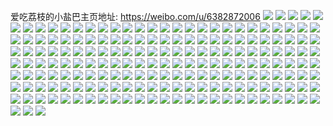 爱吃荔枝的小盐巴主页地址: https://weibo.com/u/6382872006 
![](https://wx4.sinaimg.cn/mw2000/006XXSAuly1h9e039d9i2j30u0140123.jpg) 
![](https://wx4.sinaimg.cn/mw2000/006XXSAuly1h9e0af4ffpj30u014012y.jpg) 
![](https://wx4.sinaimg.cn/mw2000/006XXSAuly1h9e037edkhj30u0140k3u.jpg) 
![](https://wx4.sinaimg.cn/mw2000/006XXSAuly1h9e03716acj30u0140k0l.jpg) 
![](https://wx4.sinaimg.cn/mw2000/006XXSAuly1h9e038flpuj30u014dqe9.jpg) 
![](https://wx4.sinaimg.cn/mw2000/006XXSAuly1h9e038xtdlj30u0140aky.jpg) 
![](https://wx4.sinaimg.cn/mw2000/006XXSAuly1h69uqzn2n3j31sc2dsqcx.jpg) 
![](https://wx4.sinaimg.cn/mw2000/006XXSAuly1h69uqu7o3hj30sg24v4qp.jpg) 
![](https://wx4.sinaimg.cn/mw2000/006XXSAuly1h69uqv115vj30s81m87hg.jpg) 
![](https://wx4.sinaimg.cn/mw2000/006XXSAuly1h69uqx6vegj32c03401kz.jpg) 
![](https://wx4.sinaimg.cn/mw2000/006XXSAuly1h69vddbbyzj30j60or75h.jpg) 
![](https://wx4.sinaimg.cn/mw2000/006XXSAuly1h69v6pmgyzj31be0zkabg.jpg) 
![](https://wx4.sinaimg.cn/mw2000/006XXSAuly1h44ju0t6fej31sc2ds1ky.jpg) 
![](https://wx4.sinaimg.cn/mw2000/006XXSAuly1h44j761yvtj32482tqkjl.jpg) 
![](https://wx4.sinaimg.cn/mw2000/006XXSAuly1h44j70tfkij32482tqqv5.jpg) 
![](https://wx4.sinaimg.cn/mw2000/006XXSAuly1h44j7iib5wj32c0340qv6.jpg) 
![](https://wx4.sinaimg.cn/mw2000/006XXSAuly1h44j8ay6e2j316n1kwqpi.jpg) 
![](https://wx4.sinaimg.cn/mw2000/006XXSAuly1h2ghhvwb6fj30n00v778u.jpg) 
![](https://wx4.sinaimg.cn/mw2000/006XXSAuly1h2ghdvsnegj324a2tqb29.jpg) 
![](https://wx4.sinaimg.cn/mw2000/006XXSAuly1h2ghdgdkhlj30n00uowlk.jpg) 
![](https://wx4.sinaimg.cn/mw2000/006XXSAuly1h2ghdgxe5ej30mp0x1qan.jpg) 
![](https://wx4.sinaimg.cn/mw2000/006XXSAuly1h2ghdt4t31j32d2340hdw.jpg) 
![](https://wx4.sinaimg.cn/mw2000/006XXSAuly1h2ghdn385nj33402c0x6p.jpg) 
![](https://wx4.sinaimg.cn/mw2000/006XXSAuly1h2ghf88lmjj31sc28v1kz.jpg) 
![](https://wx4.sinaimg.cn/mw2000/006XXSAuly1h2ghdlsgwqj30n00qc439.jpg) 
![](https://wx4.sinaimg.cn/mw2000/006XXSAuly1h2ghdli2amj30mx0rk41j.jpg) 
![](https://wx4.sinaimg.cn/mw2000/006XXSAuly1h2ghdfe54gj30n00wjjxt.jpg) 
![](https://wx4.sinaimg.cn/mw2000/006XXSAuly1h2ghdm63syj30n00sutdk.jpg) 
![](https://wx4.sinaimg.cn/mw2000/006XXSAuly1h1tcz9klvdj32ps1j0b1g.jpg) 
![](https://wx4.sinaimg.cn/mw2000/006XXSAuly1h1tczb9yinj32ps1j0wxj.jpg) 
![](https://wx4.sinaimg.cn/mw2000/006XXSAuly1h186hemetsj31sc2dshdu.jpg) 
![](https://wx4.sinaimg.cn/mw2000/006XXSAuly1h186h7tvgxj323u35sb2a.jpg) 
![](https://wx4.sinaimg.cn/mw2000/006XXSAuly1h186hcmiz2j31sc2dsb2a.jpg) 
![](https://wx4.sinaimg.cn/mw2000/006XXSAuly1h186h51bbbj323u35s4qq.jpg) 
![](https://wx4.sinaimg.cn/mw2000/006XXSAuly1h186nd2j7ej30n00u27bd.jpg) 
![](https://wx4.sinaimg.cn/mw2000/006XXSAuly1gze52eil6ij32c0340b2b.jpg) 
![](https://wx4.sinaimg.cn/mw2000/006XXSAuly1gze52jtjnij32c02t4x6q.jpg) 
![](https://wx4.sinaimg.cn/mw2000/006XXSAuly1gze56a8xx2j32c02khu0y.jpg) 
![](https://wx4.sinaimg.cn/mw2000/006XXSAuly1gze52i0k8yj32c02zmb2b.jpg) 
![](https://wx4.sinaimg.cn/mw2000/006XXSAuly1gze529sm85j31sc2ds1kz.jpg) 
![](https://wx4.sinaimg.cn/mw2000/006XXSAuly1gze52d6716j32c03404qr.jpg) 
![](https://wx4.sinaimg.cn/mw2000/006XXSAuly1gze52fwk6nj32c0340hdu.jpg) 
![](https://wx4.sinaimg.cn/mw2000/006XXSAuly1gze56c72b9j30rv0rv47t.jpg) 
![](https://wx4.sinaimg.cn/mw2000/006XXSAuly1gze52lsk7aj32tq2tq4qp.jpg) 
![](https://wx4.sinaimg.cn/mw2000/006XXSAuly1gze527g2lyj31iq29lnpe.jpg) 
![](https://wx4.sinaimg.cn/mw2000/006XXSAuly1gze59qvgacj32c0340hdu.jpg) 
![](https://wx4.sinaimg.cn/mw2000/006XXSAuly1gze5e0iqwwj30mi0u0agt.jpg) 
![](https://wx4.sinaimg.cn/mw2000/006XXSAuly1gy1yv16tjej31bs25v4qp.jpg) 
![](https://wx4.sinaimg.cn/mw2000/006XXSAuly1gy1yv4hwe7j31i325te81.jpg) 
![](https://wx4.sinaimg.cn/mw2000/006XXSAuly1gy1ytk8cfej31lc2477wh.jpg) 
![](https://wx4.sinaimg.cn/mw2000/006XXSAuly1gy1ytu8az7j32482tqx6p.jpg) 
![](https://wx4.sinaimg.cn/mw2000/006XXSAuly1gy1ytqif6gj32c03407wj.jpg) 
![](https://wx4.sinaimg.cn/mw2000/006XXSAuly1gy1yzdh4alj3340340u0z.jpg) 
![](https://wx4.sinaimg.cn/mw2000/006XXSAuly1gy1yv5mznoj30s811ejzw.jpg) 
![](https://wx4.sinaimg.cn/mw2000/006XXSAuly1gx32g64jx5j32c0340qv8.jpg) 
![](https://wx4.sinaimg.cn/mw2000/006XXSAuly1gx32gaz2m4j32c0340kjn.jpg) 
![](https://wx4.sinaimg.cn/mw2000/006XXSAuly1gx32eyygtaj30n018gdx3.jpg) 
![](https://wx4.sinaimg.cn/mw2000/006XXSAuly1gx32gxtw7lj31sc2ds4qq.jpg) 
![](https://wx4.sinaimg.cn/mw2000/006XXSAuly1gx32gzn8nrj31sc2ds4qq.jpg) 
![](https://wx4.sinaimg.cn/mw2000/006XXSAuly1gx32gmtsjfj32482tqqv6.jpg) 
![](https://wx4.sinaimg.cn/mw2000/006XXSAuly1gx32gowvzdj32c0340x6q.jpg) 
![](https://wx4.sinaimg.cn/mw2000/006XXSAuly1gx32eye7g8j32w61vyqv5.jpg) 
![](https://wx4.sinaimg.cn/mw2000/006XXSAuly1gx32geqdgjj31sc2ds7wi.jpg) 
![](https://wx4.sinaimg.cn/mw2000/006XXSAuly1gx32gqcgsej32c03401ky.jpg) 
![](https://wx4.sinaimg.cn/mw2000/006XXSAuly1gx32h25578j31mc25w1kx.jpg) 
![](https://wx4.sinaimg.cn/mw2000/006XXSAuly1gx32gwptbhj32c0340x6p.jpg) 
![](https://wx4.sinaimg.cn/mw2000/006XXSAuly1gx32gjazejj31uh2glhdt.jpg) 
![](https://wx4.sinaimg.cn/mw2000/006XXSAuly1gx32gtlv62j32c03404qr.jpg) 
![](https://wx4.sinaimg.cn/mw2000/006XXSAuly1gx32h3g2ykj32c02lge82.jpg) 
![](https://wx4.sinaimg.cn/mw2000/006XXSAuly1gx32gvh7ubj32c0340x6q.jpg) 
![](https://wx4.sinaimg.cn/mw2000/006XXSAuly1gx32evzqksj32c0340e83.jpg) 
![](https://wx4.sinaimg.cn/mw2000/006XXSAuly1gx32grt22cj32c03407wi.jpg) 
![](https://wx4.sinaimg.cn/mw2000/006XXSAuly1gvzx35uwvzj32462xde82.jpg) 
![](https://wx4.sinaimg.cn/mw2000/006XXSAuly1gvzx3k0k98j328w2wmx6q.jpg) 
![](https://wx4.sinaimg.cn/mw2000/006XXSAuly1gvzx3w1ohaj32c0340b2b.jpg) 
![](https://wx4.sinaimg.cn/mw2000/006XXSAuly1gvzx3zzdxjj31sc2dse82.jpg) 
![](https://wx4.sinaimg.cn/mw2000/006XXSAuly1gvzx3an2caj31s9202u0x.jpg) 
![](https://wx4.sinaimg.cn/mw2000/006XXSAuly1gvzx462ua9j31sc2dse81.jpg) 
![](https://wx4.sinaimg.cn/mw2000/006XXSAuly1gvzx450wj3j31sc2dskjm.jpg) 
![](https://wx4.sinaimg.cn/mw2000/006XXSAuly1gvzx5phb49j30u00ra75s.jpg) 
![](https://wx4.sinaimg.cn/mw2000/006XXSAuly1gv092l5474j32482wa1kz.jpg) 
![](https://wx4.sinaimg.cn/mw2000/006XXSAuly1gv0931gxyjj61o9240hc902.jpg) 
![](https://wx4.sinaimg.cn/mw2000/006XXSAuly1gv0930c0q7j31jf21yds7.jpg) 
![](https://wx4.sinaimg.cn/mw2000/006XXSAuly1gv092pnxlxj60ro0q6n0v02.jpg) 
![](https://wx4.sinaimg.cn/mw2000/006XXSAuly1gv092ql7wjj62rg222e8202.jpg) 
![](https://wx4.sinaimg.cn/mw2000/006XXSAuly1gv092or9yej32c03407wk.jpg) 
![](https://wx4.sinaimg.cn/mw2000/006XXSAuly1gv092vsh3jj63402c0hax02.jpg) 
![](https://wx4.sinaimg.cn/mw2000/006XXSAuly1gv09360kafj31sb2ds1kz.jpg) 
![](https://wx4.sinaimg.cn/mw2000/006XXSAuly1gv092xaohuj327a2pfb29.jpg) 
![](https://wx4.sinaimg.cn/mw2000/006XXSAuly1gv0932lij3j626k2wr7wh02.jpg) 
![](https://wx4.sinaimg.cn/mw2000/006XXSAuly1gv092i6qrqj62zi1r6x6p02.jpg) 
![](https://wx4.sinaimg.cn/mw2000/006XXSAuly1gv094c2bt4j32c0340npd.jpg) 
![](https://wx4.sinaimg.cn/mw2000/006XXSAuly1guop7oe7sfj62482tqgvq02.jpg) 
![](https://wx4.sinaimg.cn/mw2000/006XXSAuly1guop7pg4xsj62c03404i702.jpg) 
![](https://wx4.sinaimg.cn/mw2000/006XXSAuly1guop7qekp1j62c0340u0x02.jpg) 
![](https://wx4.sinaimg.cn/mw2000/006XXSAuly1guop8faat9j62482tq4gr02.jpg) 
![](https://wx4.sinaimg.cn/mw2000/006XXSAuly1guop7nhjtpj62c03401l702.jpg) 
![](https://wx4.sinaimg.cn/mw2000/006XXSAuly1gu2w0tepfpj61sc2dskjl02.jpg) 
![](https://wx4.sinaimg.cn/mw2000/006XXSAuly1gu2w0v0i8fj62c03407wi02.jpg) 
![](https://wx4.sinaimg.cn/mw2000/006XXSAuly1gu2w2ijyonj61sc2dsqv602.jpg) 
![](https://wx4.sinaimg.cn/mw2000/006XXSAuly1gu2w0w382cj62482tq4qp02.jpg) 
![](https://wx4.sinaimg.cn/mw2000/006XXSAuly1gu2x0uuqiej63402c07wh02.jpg) 
![](https://wx4.sinaimg.cn/mw2000/006XXSAuly1gu2w5drrx0j62482tq7wj02.jpg) 
![](https://wx4.sinaimg.cn/mw2000/006XXSAuly1gu2w0zet5vj61sc2dsqv502.jpg) 
![](https://wx4.sinaimg.cn/mw2000/006XXSAuly1gu2w13198ij62482tqe8102.jpg) 
![](https://wx4.sinaimg.cn/mw2000/006XXSAuly1gu2xcqh8wpj62482tq1ga02.jpg) 
![](https://wx4.sinaimg.cn/mw2000/006XXSAuly1gu2wafideyj62c0340b2a02.jpg) 
![](https://wx4.sinaimg.cn/mw2000/006XXSAuly1gu2w10h5vmj62482tq1kx02.jpg) 
![](https://wx4.sinaimg.cn/mw2000/006XXSAuly1gu2w14w2xkj62c0340x6q02.jpg) 
![](https://wx4.sinaimg.cn/mw2000/006XXSAuly1gu2w11dkxyj62482tq4mw02.jpg) 
![](https://wx4.sinaimg.cn/mw2000/006XXSAuly1gu2w2u4zevj624d2tqb2a02.jpg) 
![](https://wx4.sinaimg.cn/mw2000/006XXSAuly1gu2x4k5p9fj62c02vshdt02.jpg) 
![](https://wx4.sinaimg.cn/mw2000/006XXSAuly1gtd4u8bh1xj61sc2ds4qp02.jpg) 
![](https://wx4.sinaimg.cn/mw2000/006XXSAuly1gtd4w4oqw4j32c0340hdt.jpg) 
![](https://wx4.sinaimg.cn/mw2000/006XXSAuly1gtd4prwiadj62bz340kjm02.jpg) 
![](https://wx4.sinaimg.cn/mw2000/006XXSAuly1gtd4psotjxj617i1t9dvw02.jpg) 
![](https://wx4.sinaimg.cn/mw2000/006XXSAuly1gtd4u1fz9pj62c03401kz02.jpg) 
![](https://wx4.sinaimg.cn/mw2000/006XXSAuly1gtd4udi02aj32c0340npd.jpg) 
![](https://wx4.sinaimg.cn/mw2000/006XXSAuly1gtd4udvw9dj60qq0k040w02.jpg) 
![](https://wx4.sinaimg.cn/mw2000/006XXSAuly1gtd4u94guwj62c0340e2h02.jpg) 
![](https://wx4.sinaimg.cn/mw2000/006XXSAuly1gtd4u57l6dj31sb2dsb2a.jpg) 
![](https://wx4.sinaimg.cn/mw2000/006XXSAuly1gtd4pospggj617i2cokic02.jpg) 
![](https://wx4.sinaimg.cn/mw2000/006XXSAuly1gtd4pu6ljhj322o340u0x.jpg) 
![](https://wx4.sinaimg.cn/mw2000/006XXSAuly1gtd4ub4xnaj62c0340e8202.jpg) 
![](https://wx4.sinaimg.cn/mw2000/006XXSAuly1gtd4pwe2d2j61y62lknpf02.jpg) 
![](https://wx4.sinaimg.cn/mw2000/006XXSAuly1gsgy85pcwxj32c0340he3.jpg) 
![](https://wx4.sinaimg.cn/mw2000/006XXSAuly1gsgy88djuzj32ac32wu13.jpg) 
![](https://wx4.sinaimg.cn/mw2000/006XXSAuly1gsgy898m4sj31vp2js7wh.jpg) 
![](https://wx4.sinaimg.cn/mw2000/006XXSAuly1gsgy8crh8uj31yn2tqhab.jpg) 
![](https://wx4.sinaimg.cn/mw2000/006XXSAuly1gsgy8ags6nj32c0340e81.jpg) 
![](https://wx4.sinaimg.cn/mw2000/006XXSAuly1gsgy8bxh8yj32c0340hdt.jpg) 
![](https://wx4.sinaimg.cn/mw2000/006XXSAuly1gsgy82ly0zj32482tqe2w.jpg) 
![](https://wx4.sinaimg.cn/mw2000/006XXSAuly1gsgy8ohzi7j32c0340npk.jpg) 
![](https://wx4.sinaimg.cn/mw2000/006XXSAuly1gsgy9cpv7fj32c0340npp.jpg) 
![](https://wx4.sinaimg.cn/mw2000/006XXSAuly1grbap3jpf2j32c0340e8f.jpg) 
![](https://wx4.sinaimg.cn/mw2000/006XXSAuly1grbap4lwqhj32c0340kjl.jpg) 
![](https://wx4.sinaimg.cn/mw2000/006XXSAuly1grbaotpnxej32c03404r2.jpg) 
![](https://wx4.sinaimg.cn/mw2000/006XXSAuly1grbaoy8f6yj32c03404r0.jpg) 
![](https://wx4.sinaimg.cn/mw2000/006XXSAuly1grbap5qtekj32c03404qq.jpg) 
![](https://wx4.sinaimg.cn/mw2000/006XXSAuly1grbap82w5fj32c0340b2b.jpg) 
![](https://wx4.sinaimg.cn/mw2000/006XXSAuly1gqrs7m9a1sj32c03401l1.jpg) 
![](https://wx4.sinaimg.cn/mw2000/006XXSAuly1gqrs7nstufj31xo2l27wi.jpg) 
![](https://wx4.sinaimg.cn/mw2000/006XXSAuly1gqrs7onmbhj32c0340kjl.jpg) 
![](https://wx4.sinaimg.cn/mw2000/006XXSAuly1gqrs7k1pkhj32c02ju7wl.jpg) 
![](https://wx4.sinaimg.cn/mw2000/006XXSAuly1gqrs7q8bvgj32c0340u0y.jpg) 
![](https://wx4.sinaimg.cn/mw2000/006XXSAuly1gqrs7t16ktj32c0340e83.jpg) 
![](https://wx4.sinaimg.cn/mw2000/006XXSAuly1gqrs7u8bz5j334025wu0x.jpg) 
![](https://wx4.sinaimg.cn/mw2000/006XXSAuly1gqrs7y7oi8j32c03401kx.jpg) 
![](https://wx4.sinaimg.cn/mw2000/006XXSAuly1gqrs7xc12aj32482tq1kx.jpg) 
![](https://wx4.sinaimg.cn/mw2000/006XXSAuly1gqrs8z7k4kj32c0340kjp.jpg) 
![](https://wx4.sinaimg.cn/mw2000/006XXSAuly1gooteotis7j32c03401ed.jpg) 
![](https://wx4.sinaimg.cn/mw2000/006XXSAuly1gootmrhms2j32c036ub2d.jpg) 
![](https://wx4.sinaimg.cn/mw2000/006XXSAuly1gootex04mpj32c0340e82.jpg) 
![](https://wx4.sinaimg.cn/mw2000/006XXSAuly1gootkzfvqzj32ds1scqv5.jpg) 
![](https://wx4.sinaimg.cn/mw2000/006XXSAuly1gootfapyxbj33402c0x6q.jpg) 
![](https://wx4.sinaimg.cn/mw2000/006XXSAuly1gootf4l2vuj33402c0u0y.jpg) 
![](https://wx4.sinaimg.cn/mw2000/006XXSAuly1gootkt89mkj32c01o5b2f.jpg) 
![](https://wx4.sinaimg.cn/mw2000/006XXSAuly1gootmfq8mzj32ds1schdx.jpg) 
![](https://wx4.sinaimg.cn/mw2000/006XXSAuly1gootqi0e8wj31p624sqv5.jpg) 
![](https://wx4.sinaimg.cn/mw2000/006XXSAuly1gootmtu0t7j31mq2tpkgi.jpg) 
![](https://wx4.sinaimg.cn/mw2000/006XXSAuly1gootofwnvlj31sc2dsqvd.jpg) 
![](https://wx4.sinaimg.cn/mw2000/006XXSAuly1gootq58z5lj32c0340npn.jpg) 
![](https://wx4.sinaimg.cn/mw2000/006XXSAuly1gootnlpbwjj32c0340qvd.jpg) 
![](https://wx4.sinaimg.cn/mw2000/006XXSAuly1gootmza4thj32c0340hdu.jpg) 
![](https://wx4.sinaimg.cn/mw2000/006XXSAuly1gootj9jy6mj32c0340e84.jpg) 
![](https://wx4.sinaimg.cn/mw2000/006XXSAuly1gootqc974dj32c03407wi.jpg) 
![](https://wx4.sinaimg.cn/mw2000/006XXSAuly1gootr1czpjj32bg2hmqvf.jpg) 
![](https://wx4.sinaimg.cn/mw2000/006XXSAuly1gootef9hhyj32c0340tvh.jpg) 
![](https://wx4.sinaimg.cn/mw2000/006XXSAuly1gmvrc5npthj31xw2yze88.jpg) 
![](https://wx4.sinaimg.cn/mw2000/006XXSAuly1gel24owvm1j32c03407wj.jpg) 
![](https://wx4.sinaimg.cn/mw2000/006XXSAuly1g43fybgwmtj31w02iox6u.jpg) 
![](https://wx4.sinaimg.cn/mw2000/006XXSAuly1g43fycrwgdj32c02c0wwd.jpg) 
![](https://wx4.sinaimg.cn/mw2000/006XXSAuly1g43fy9c5tcj31v22ioquq.jpg) 
![](https://wx4.sinaimg.cn/mw2000/006XXSAuly1g343g3fo06j30ki0po1ex.jpg) 
![](https://wx4.sinaimg.cn/mw2000/006XXSAuly1g270kotl0ej30qo0k0awq.jpg) 
![](https://wx4.sinaimg.cn/mw2000/006XXSAuly1g270jqby83j33402c04qp.jpg) 
![](https://wx4.sinaimg.cn/mw2000/006XXSAuly1g270jqzg62j318g18gk22.jpg) 
![](https://wx4.sinaimg.cn/mw2000/006XXSAuly1g270jp8v2gj33402c0x6q.jpg) 
![](https://wx4.sinaimg.cn/mw2000/006XXSAuly1fuqtri58voj32io1w0npd.jpg) 
![](https://wx4.sinaimg.cn/mw2000/006XXSAuly1ftk5yihbtfj32c02c01kx.jpg) 
![](https://wx4.sinaimg.cn/mw2000/006XXSAuly1ftk5yjn6jzj32c02c07vk.jpg) 
![](https://wx4.sinaimg.cn/mw2000/006XXSAuly1ftk5ygc7wjj33402c0b29.jpg) 
![](https://wx4.sinaimg.cn/mw2000/006XXSAuly1ftk5yln62oj33402c0hdt.jpg) 
